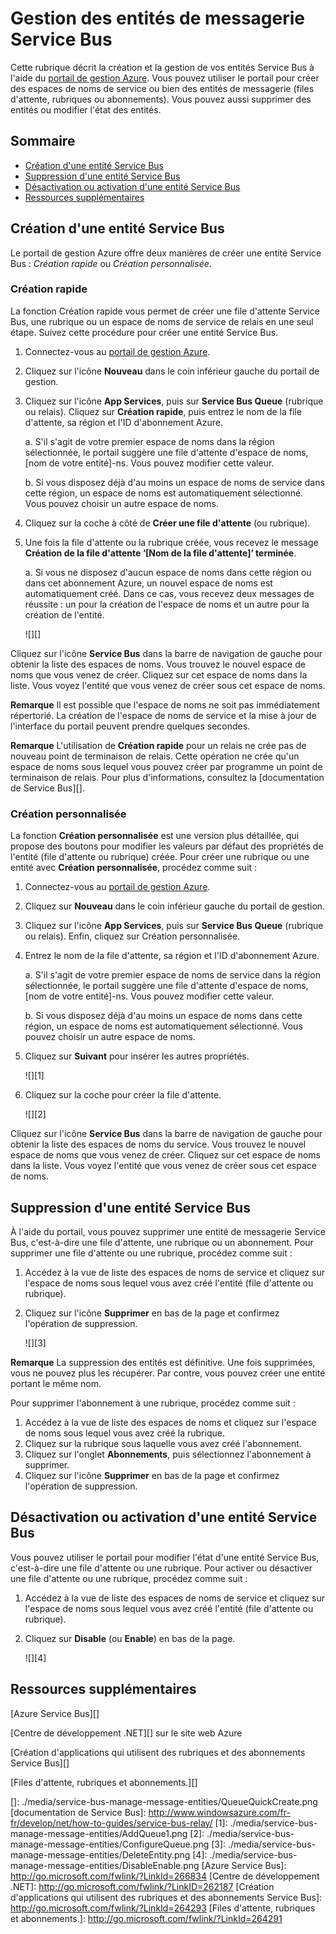 <properties linkid="service-bus-manage-messaging-entitites" urlDisplayName="Traffic Manager" pageTitle="Manage Service Bus Messaging Entities - Azure" metaKeywords="" description="Learn how to create and manage your Service Bus entities using the Azure Management Portal." metaCanonical="" disqusComments="1" umbracoNaviHide="1" services="service-bus" documentationCenter="" title="How to Manage Service Bus Messaging Entities" authors="sethm" solutions="" />

<tags ms.service="service-bus" ms.workload="tbd" ms.tgt_pltfrm="na" ms.devlang="multiple" ms.topic="article" ms.date="01/01/1900" ms.author="sethm"></tags>

# Gestion des entités de messagerie Service Bus

Cette rubrique décrit la création et la gestion de vos entités Service Bus à l'aide du [portail de gestion Azure][]. Vous pouvez utiliser le portail pour créer des espaces de noms de service ou bien des entités de messagerie (files d'attente, rubriques ou abonnements). Vous pouvez aussi supprimer des entités ou modifier l'état des entités.

## Sommaire

-   [Création d'une entité Service Bus][]
-   [Suppression d'une entité Service Bus][]
-   [Désactivation ou activation d'une entité Service Bus][]
-   [Ressources supplémentaires][]

## <span id="create"></span></a> Création d'une entité Service Bus

Le portail de gestion Azure offre deux manières de créer une entité Service Bus : *Création rapide* ou *Création personnalisée*.

### Création rapide

La fonction Création rapide vous permet de créer une file d'attente Service Bus, une rubrique ou un espace de noms de service de relais en une seul étape. Suivez cette procédure pour créer une entité Service Bus.

1.  Connectez-vous au [portail de gestion Azure][].
2.  Cliquez sur l'icône **Nouveau** dans le coin inférieur gauche du portail de gestion.
3.  Cliquez sur l'icône **App Services**, puis sur **Service Bus Queue** (rubrique ou relais). Cliquez sur **Création rapide**, puis entrez le nom de la file d'attente, sa région et l'ID d'abonnement Azure.

    a. S'il s'agit de votre premier espace de noms dans la région sélectionnée, le portail suggère une file d'attente d'espace de noms, [nom de votre entité]-ns. Vous pouvez modifier cette valeur.

    b. Si vous disposez déjà d'au moins un espace de noms de service dans cette région, un espace de noms est automatiquement sélectionné. Vous pouvez choisir un autre espace de noms.

4.  Cliquez sur la coche à côté de **Créer une file d'attente** (ou rubrique).
5.  Une fois la file d'attente ou la rubrique créée, vous recevez le message **Création de la file d'attente ‘[Nom de la file d'attente]’ terminée**.

    a. Si vous ne disposez d'aucun espace de noms dans cette région ou dans cet abonnement Azure, un nouvel espace de noms est automatiquement créé. Dans ce cas, vous recevez deux messages de réussite : un pour la création de l'espace de noms et un autre pour la création de l'entité.

    ![][]

Cliquez sur l'icône **Service Bus** dans la barre de navigation de gauche pour obtenir la liste des espaces de noms. Vous trouvez le nouvel espace de noms que vous venez de créer. Cliquez sur cet espace de noms dans la liste. Vous voyez l'entité que vous venez de créer sous cet espace de noms.

**Remarque** Il est possible que l'espace de noms ne soit pas immédiatement répertorié. La création de l'espace de noms de service et la mise à jour de l'interface du portail peuvent prendre quelques secondes.

**Remarque** L'utilisation de **Création rapide** pour un relais ne crée pas de nouveau point de terminaison de relais. Cette opération ne crée qu'un espace de noms sous lequel vous pouvez créer par programme un point de terminaison de relais. Pour plus d'informations, consultez la [documentation de Service Bus][].

### Création personnalisée

La fonction **Création personnalisée** est une version plus détaillée, qui propose des boutons pour modifier les valeurs par défaut des propriétés de l'entité (file d'attente ou rubrique) créée. Pour créer une rubrique ou une entité avec **Création personnalisée**, procédez comme suit :

1.  Connectez-vous au [portail de gestion Azure][].
2.  Cliquez sur **Nouveau** dans le coin inférieur gauche du portail de gestion.
3.  Cliquez sur l'icône **App Services**, puis sur **Service Bus Queue** (rubrique ou relais). Enfin, cliquez sur Création personnalisée.
4.  Entrez le nom de la file d'attente, sa région et l'ID d'abonnement Azure.

    a. S'il s'agit de votre premier espace de noms de service dans la région sélectionnée, le portail suggère une file d'attente d'espace de noms, [nom de votre entité]-ns. Vous pouvez modifier cette valeur.

    b. Si vous disposez déjà d'au moins un espace de noms dans cette région, un espace de noms est automatiquement sélectionné. Vous pouvez choisir un autre espace de noms.

5.  Cliquez sur **Suivant** pour insérer les autres propriétés.

    ![][1]

6.  Cliquez sur la coche pour créer la file d'attente.

    ![][2]

Cliquez sur l'icône **Service Bus** dans la barre de navigation de gauche pour obtenir la liste des espaces de noms du service. Vous trouvez le nouvel espace de noms que vous venez de créer. Cliquez sur cet espace de noms dans la liste. Vous voyez l'entité que vous venez de créer sous cet espace de noms.

## <span id="delete"></span></a> Suppression d'une entité Service Bus

À l'aide du portail, vous pouvez supprimer une entité de messagerie Service Bus, c'est-à-dire une file d'attente, une rubrique ou un abonnement. Pour supprimer une file d'attente ou une rubrique, procédez comme suit :

1.  Accédez à la vue de liste des espaces de noms de service et cliquez sur l'espace de noms sous lequel vous avez créé l'entité (file d'attente ou rubrique).
2.  Cliquez sur l'icône **Supprimer** en bas de la page et confirmez l'opération de suppression.

    ![][3]

**Remarque** La suppression des entités est définitive. Une fois supprimées, vous ne pouvez plus les récupérer. Par contre, vous pouvez créer une entité portant le même nom.

Pour supprimer l'abonnement à une rubrique, procédez comme suit :

1.  Accédez à la vue de liste des espaces de noms et cliquez sur l'espace de noms sous lequel vous avez créé la rubrique.
2.  Cliquez sur la rubrique sous laquelle vous avez créé l'abonnement.
3.  Cliquez sur l'onglet **Abonnements**, puis sélectionnez l'abonnement à supprimer.
4.  Cliquez sur l'icône **Supprimer** en bas de la page et confirmez l'opération de suppression.

## <span id="disableenable"></span></a> Désactivation ou activation d'une entité Service Bus

Vous pouvez utiliser le portail pour modifier l'état d'une entité Service Bus, c'est-à-dire une file d'attente ou une rubrique. Pour activer ou désactiver une file d'attente ou une rubrique, procédez comme suit :

1.  Accédez à la vue de liste des espaces de noms de service et cliquez sur l'espace de noms sous lequel vous avez créé l'entité (file d'attente ou rubrique).
2.  Cliquez sur **Disable** (ou **Enable**) en bas de la page.

    ![][4]

## <span id="seealso"></span></a>Ressources supplémentaires

[Azure Service Bus][]

[Centre de développement .NET][] sur le site web Azure

[Création d'applications qui utilisent des rubriques et des abonnements Service Bus][]

[Files d'attente, rubriques et abonnements.][]

  [portail de gestion Azure]: http://manage.windowsazure.com
  [Création d'une entité Service Bus]: #create
  [Suppression d'une entité Service Bus]: #delete
  [Désactivation ou activation d'une entité Service Bus]: #disableenable
  [Ressources supplémentaires]: #seealso
  []: ./media/service-bus-manage-message-entities/QueueQuickCreate.png
  [documentation de Service Bus]: http://www.windowsazure.com/fr-fr/develop/net/how-to-guides/service-bus-relay/
  [1]: ./media/service-bus-manage-message-entities/AddQueue1.png
  [2]: ./media/service-bus-manage-message-entities/ConfigureQueue.png
  [3]: ./media/service-bus-manage-message-entities/DeleteEntity.png
  [4]: ./media/service-bus-manage-message-entities/DisableEnable.png
  [Azure Service Bus]: http://go.microsoft.com/fwlink/?LinkId=266834
  [Centre de développement .NET]: http://go.microsoft.com/fwlink/?LinkID=262187
  [Création d'applications qui utilisent des rubriques et des abonnements Service Bus]: http://go.microsoft.com/fwlink/?LinkId=264293
  [Files d'attente, rubriques et abonnements.]: http://go.microsoft.com/fwlink/?LinkId=264291
